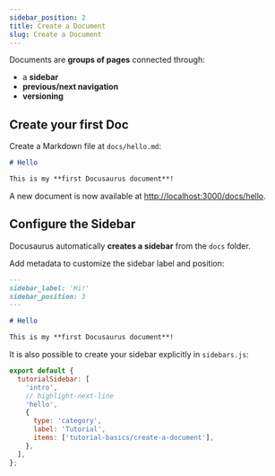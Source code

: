 ```yaml
---
sidebar_position: 2
title: Create a Document
slug: Create a Document
---
```

Documents are **groups of pages** connected through:

* a **sidebar**
* **previous/next navigation**
* **versioning**

## Create your first Doc

Create a Markdown file at `docs/hello.md`:

```md
# Hello

This is my **first Docusaurus document**!
```

A new document is now available at <http://localhost:3000/docs/hello>.

## Configure the Sidebar

Docusaurus automatically **creates a sidebar** from the `docs` folder.

Add metadata to customize the sidebar label and position:

```md
---
sidebar_label: 'Hi!'
sidebar_position: 3
---

# Hello

This is my **first Docusaurus document**!
```

It is also possible to create your sidebar explicitly in `sidebars.js`:

```js
export default {
  tutorialSidebar: [
    'intro',
    // highlight-next-line
    'hello',
    {
      type: 'category',
      label: 'Tutorial',
      items: ['tutorial-basics/create-a-document'],
    },
  ],
};
```